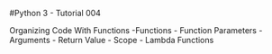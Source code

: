 #Python 3 - Tutorial 004

Organizing Code With Functions
  -Functions
    - Function Parameters
      - Arguments
      - Return Value
      - Scope
    - Lambda Functions